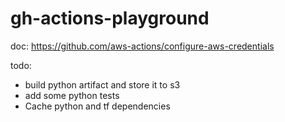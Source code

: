 # gh-actions-playground

doc: https://github.com/aws-actions/configure-aws-credentials

todo:
- build python artifact and store it to s3
- add some python tests
- Cache python and tf dependencies